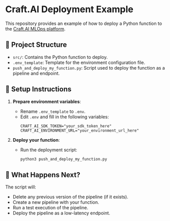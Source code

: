 # Craft.AI Deployment Example

This repository provides an example of how to deploy a Python function to the [Craft.AI MLOps platform](https://mlops-platform.craft.ai/).

## 📁 Project Structure

- `src/`: Contains the Python function to deploy.
- `.env_template`: Template for the environment configuration file.
- `push_and_deploy_my_function.py`: Script used to deploy the function as a pipeline and endpoint.

## 🔧 Setup Instructions

1. **Prepare environment variables**:
   - Rename `.env_template` to `.env`.
   - Edit `.env` and fill in the following variables:
     ```env
     CRAFT_AI_SDK_TOKEN="your_sdk_token_here"
     CRAFT_AI_ENVIRONMENT_URL="your_environment_url_here"
     ```

2. **Deploy your function**:
   - Run the deployment script:
     ```bash
     python3 push_and_deploy_my_function.py
     ```

## 🚀 What Happens Next?

The script will:
- Delete any previous version of the pipeline (if it exists).
- Create a new pipeline with your function.
- Run a test execution of the pipeline.
- Deploy the pipeline as a low-latency endpoint.
